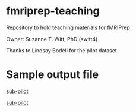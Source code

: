 # fmriprep-teaching
Repository to hold teaching materials for fMRIPrep

Owner: Suzanne T. Witt, PhD (switt4)

Thanks to Lindsay Bodell for the pilot dataset.

# Sample output file
[sub-pilot](http://htmlpreview.github.io/?https://github.com/switt4/fmriprep-teaching/blob/main/sub-pilot.html)

[sub-pilot](http://switt4.github.io/fmriprep-teaching/docs)


